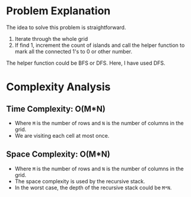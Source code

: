 # Problem Explanation

The idea to solve this problem is straightforward.<br>

1. Iterate through the whole grid
2. If find 1, increment the count of islands and call the helper function to mark all the connected 1's to 0 or other number.

The helper function could be BFS or DFS. Here, I have used DFS.

# Complexity Analysis
## Time Complexity: O(M*N)
- Where `M` is the number of rows and `N` is the number of columns in the grid.
- We are visiting each cell at most once.

## Space Complexity: O(M*N)
- Where `M` is the number of rows and `N` is the number of columns in the grid.
- The space complexity is used by the recursive stack.
- In the worst case, the depth of the recursive stack could be `M*N`.